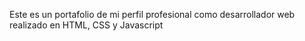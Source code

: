 Este es un portafolio de mi perfil profesional como desarrollador web realizado en HTML, CSS y Javascript
